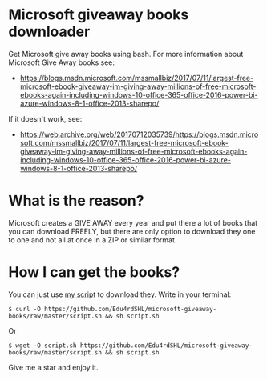 # Microsoft giveaway books downloader
Get Microsoft give away books using bash. For more information about Microsoft Give Away books see: 

* https://blogs.msdn.microsoft.com/mssmallbiz/2017/07/11/largest-free-microsoft-ebook-giveaway-im-giving-away-millions-of-free-microsoft-ebooks-again-including-windows-10-office-365-office-2016-power-bi-azure-windows-8-1-office-2013-sharepo/

If it doesn't work, see: 

* https://web.archive.org/web/20170712035739/https://blogs.msdn.microsoft.com/mssmallbiz/2017/07/11/largest-free-microsoft-ebook-giveaway-im-giving-away-millions-of-free-microsoft-ebooks-again-including-windows-10-office-365-office-2016-power-bi-azure-windows-8-1-office-2013-sharepo/

# What is the reason?
Microsoft creates a GIVE AWAY every year and put there a lot of books that you can download FREELY, but there are only option to download they one to one and not all at once in a ZIP or similar format.

# How I can get the books?
You can just use [my script](https://github.com/Edu4rdSHL/microsoft-giveaway-books/raw/master/script.sh) to download they. Write in your terminal:

```
$ curl -O https://github.com/Edu4rdSHL/microsoft-giveaway-books/raw/master/script.sh && sh script.sh
```
Or
```
$ wget -O script.sh https://github.com/Edu4rdSHL/microsoft-giveaway-books/raw/master/script.sh && sh script.sh
```

Give me a star and enjoy it.
